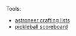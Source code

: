 Tools:
- [astroneer crafting lists](./astroneer-craft/)
- [pickleball scoreboard](https://learn.jaymartmedia.com/tools/pickleball-scoreboard/)